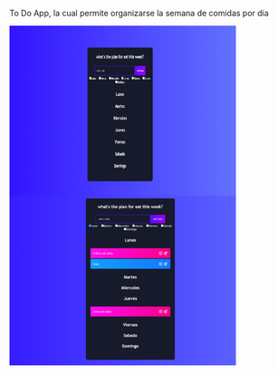 To Do App, la cual permite organizarse la semana de comidas por dia



<p>
<img align="center" width="400px" height="300px" src="./src/assets/todo.png" alt="chat"/>
<img align="center" width="400px" height="300px" src="./src/assets/tod.png" alt="chat"/>
</p>
